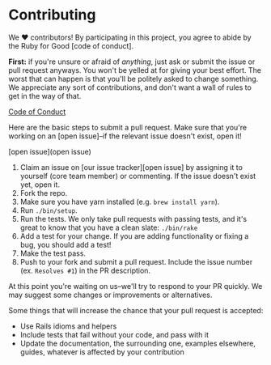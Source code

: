 # Contributing

We ♥ contributors! By participating in this project, you agree to abide by the
Ruby for Good [code of conduct].

**First:** if you're unsure or afraid of *anything*, just ask or submit the
issue or pull request anyways. You won't be yelled at for giving your best
effort. The worst that can happen is that you'll be politely asked to change
something. We appreciate any sort of contributions, and don't want a wall of
rules to get in the way of that.

[Code of Conduct](CODE_OF_CONDUCT.md)

Here are the basic steps to submit a pull request. Make sure that you're working
on an [open issue]–if the relevant issue doesn't exist, open it!

[open issue](open issue)

1. Claim an issue on [our issue tracker][open issue] by assigning it to
   yourself (core team member) or commenting. If the issue doesn't exist
   yet, open it.
1. Fork the repo.
1. Make sure you have yarn installed (e.g. `brew install yarn`).
1. Run `./bin/setup`.
1. Run the tests. We only take pull requests with passing tests, and it's great
   to know that you have a clean slate: `./bin/rake`
1. Add a test for your change. If you are adding functionality or fixing a
   bug, you should add a test!
1. Make the test pass.
1. Push to your fork and submit a pull request. Include the issue number
   (ex. `Resolves #1`) in the PR description.

At this point you're waiting on us–we'll try to respond to your PR quickly.
We may suggest some changes or improvements or alternatives.

Some things that will increase the chance that your pull request is accepted:

* Use Rails idioms and helpers
* Include tests that fail without your code, and pass with it
* Update the documentation, the surrounding one, examples elsewhere, guides,
  whatever is affected by your contribution
